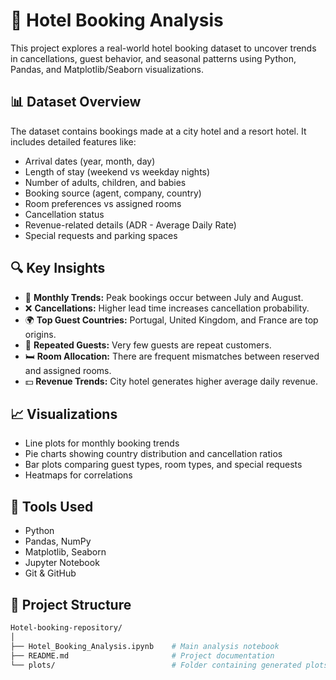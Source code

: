 # 🏨 Hotel Booking Analysis

This project explores a real-world hotel booking dataset to uncover trends in cancellations, guest behavior, and seasonal patterns using Python, Pandas, and Matplotlib/Seaborn visualizations.

## 📊 Dataset Overview

The dataset contains bookings made at a city hotel and a resort hotel. It includes detailed features like:

- Arrival dates (year, month, day)
- Length of stay (weekend vs weekday nights)
- Number of adults, children, and babies
- Booking source (agent, company, country)
- Room preferences vs assigned rooms
- Cancellation status
- Revenue-related details (ADR - Average Daily Rate)
- Special requests and parking spaces

## 🔍 Key Insights

- 📆 **Monthly Trends:** Peak bookings occur between July and August.
- ❌ **Cancellations:** Higher lead time increases cancellation probability.
- 🌍 **Top Guest Countries:** Portugal, United Kingdom, and France are top origins.
- 🔁 **Repeated Guests:** Very few guests are repeat customers.
- 🛏️ **Room Allocation:** There are frequent mismatches between reserved and assigned rooms.
- 💵 **Revenue Trends:** City hotel generates higher average daily revenue.

## 📈 Visualizations

- Line plots for monthly booking trends
- Pie charts showing country distribution and cancellation ratios
- Bar plots comparing guest types, room types, and special requests
- Heatmaps for correlations

## 🚀 Tools Used

- Python
- Pandas, NumPy
- Matplotlib, Seaborn
- Jupyter Notebook
- Git & GitHub

## 📁 Project Structure

```bash
Hotel-booking-repository/
│
├── Hotel_Booking_Analysis.ipynb    # Main analysis notebook
├── README.md                       # Project documentation
└── plots/                          # Folder containing generated plots

